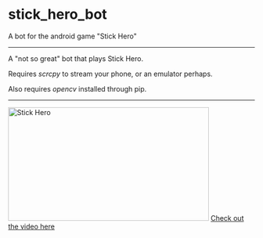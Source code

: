 # stick_hero_bot
A bot for the android game "Stick Hero"
<hr>
<p>A "not so great" bot that plays Stick Hero.</p>
<p>Requires <em>scrcpy</em> to stream your phone, or an emulator perhaps.</p>
<p>Also requires <em>opencv</em> installed through pip.</p>
<hr>

<img src="https://lh4.googleusercontent.com/yl2Wr4mlyTg7EcF47n7kgZNYKIlPnSw1UMgBGieYxNJ8E2RupXrj8zrM8qzZJqo65ykttzlKPlPwlBJXhLpP=w3072-h1634-rw" alt="Stick Hero" width="410" height="232">
<a href="https://drive.google.com/file/d/1TXh-4hTtlF26DWHstb4_sosZfNjTAOcY/preview">Check out the video here</a>
